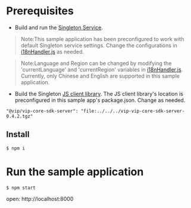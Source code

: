 # Prerequisites
- Build and run the [Singleton Service](https://github.com/vmware/singleton).

> Note:This sample application has been preconfigured to work with default Singleton service settings. Change the configurations in [i18nHandler.js](https://github.com/vmware/singleton/tree/g11n-js-client/samples/server/express/i18n/i18nHandler.js) as needed.

> Note:Language and Region can be changed by modifying the 'currentLanguage' and 'currentRegion' variables in  [i18nHandler.js](https://github.com/vmware/singleton/tree/g11n-js-client/samples/server/express/i18n/i18nHandler.js). Currently, only Chinese and English are supported in this sample application.

- Build the Singleton [JS client library](https://github.com/vmware/singleton/tree/g11n-js-client). The JS client library's location is preconfigured in this sample app's package.json. Change as needed.
```
"@vip/vip-core-sdk-server": "file:../../../vip-vip-core-sdk-server-0.4.2.tgz"
```

## Install 
```
$ npm i
```

# Run the sample application

```
$ npm start
```

open: http://localhost:8000